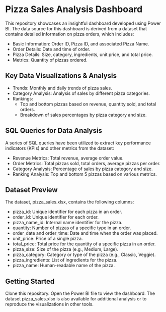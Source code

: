 # Pizza Sales Analysis Dashboard
This repository showcases an insightful dashboard developed using Power BI. The data source for this dashboard is derived from a dataset that contains detailed information on pizza orders, which includes:

- Basic Information: Order ID, Pizza ID, and associated Pizza Name.
- Order Details: Date and time of order.
- Pizza Details: Size, category, ingredients, unit price, and total price.
- Metrics: Quantity of pizzas ordered.

## Key Data Visualizations & Analysis
- Trends: Monthly and daily trends of pizza sales.
- Category Analysis: Analysis of sales by different pizza categories.
- Rankings:
  - Top and bottom pizzas based on revenue, quantity sold, and total orders.
  - Breakdown of sales percentages by pizza category and size.

## SQL Queries for Data Analysis
A series of SQL queries have been utilized to extract key performance indicators (KPIs) and other metrics from the dataset:

- Revenue Metrics: Total revenue, average order value.
- Order Metrics: Total pizzas sold, total orders, average pizzas per order.
- Category Analysis: Percentage of sales by pizza category and size.
- Ranking Analysis: Top and bottom 5 pizzas based on various metrics.

## Dataset Preview
The dataset, pizza_sales.xlsx, contains the following columns:

- pizza_id: Unique identifier for each pizza in an order.
- order_id: Unique identifier for each order.
- pizza_name_id: Internal name identifier for the pizza.
- quantity: Number of pizzas of a specific type in an order.
- order_date and order_time: Date and time when the order was placed.
- unit_price: Price of a single pizza.
- total_price: Total price for the quantity of a specific pizza in an order.
- pizza_size: Size of the pizza (e.g., Medium, Large).
- pizza_category: Category or type of the pizza (e.g., Classic, Veggie).
- pizza_ingredients: List of ingredients for the pizza.
- pizza_name: Human-readable name of the pizza.

## Getting Started
Clone this repository.
Open the Power BI file to view the dashboard.
The dataset pizza_sales.xlsx is also available for additional analysis or to reproduce the visualizations in other tools.
